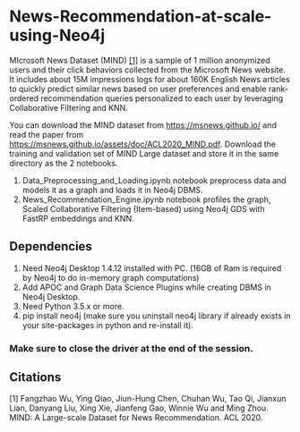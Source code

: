 # News-Recommendation-at-scale-using-Neo4j
MIcrosoft News Dataset (MIND) [[1]](#1) is a sample of 1 million anonymized users and their click behaviors collected from the Microsoft News website. It includes about 15M impressions logs for about 160K English News articles to quickly predict similar news based on user preferences and enable rank-ordered recommendation queries personalized to each user by leveraging Collaborative Filtering and KNN.

You can download the MIND dataset from https://msnews.github.io/ and read the paper from https://msnews.github.io/assets/doc/ACL2020_MIND.pdf. Download the training and validation set of MIND Large dataset and store it in the same directory as the 2 notebooks.

1. Data_Preprocessing_and_Loading.ipynb notebook preprocess data and models it as a graph and loads it in Neo4j DBMS.
2. News_Recommendation_Engine.ipynb notebook profiles the graph, Scaled Collaborative Filtering (Item-based) using Neo4j GDS with FastRP embeddings and KNN.


## Dependencies

1. Need Neo4j Desktop 1.4.12 installed with PC. (16GB of Ram is required by Neo4j to do in-memory graph computations)
2. Add APOC and Graph Data Science Plugins while creating DBMS in Neo4j Desktop.
3. Need Python 3.5.x or more.
4. pip install neo4j (make sure you uninstall neo4j library if already exists in your site-packages in python and re-install it).

### Make sure to close the driver at the end of the session.

## Citations

<a id="1">[1]</a> Fangzhao Wu, Ying Qiao, Jiun-Hung Chen, Chuhan Wu, Tao Qi, Jianxun Lian, Danyang Liu, Xing Xie, Jianfeng Gao, Winnie Wu and Ming Zhou. MIND: A Large-scale Dataset for News Recommendation. ACL 2020.
